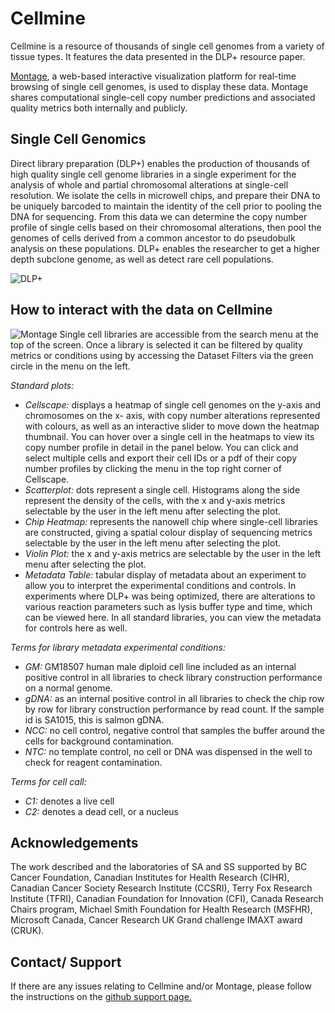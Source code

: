 # Cellmine

Cellmine is a resource of thousands of single cell genomes from a variety of tissue types. It features the data presented in the DLP+ resource paper.

[Montage](https://github.com/shahcompbio/montage), a web-based interactive visualization platform for real-time browsing of single cell genomes, is used to display these data. Montage shares computational single-cell copy number predictions and associated quality metrics both internally and publicly.

## Single Cell Genomics

Direct library preparation (DLP+) enables the production of thousands of high quality single cell genome libraries in a single experiment for the analysis of whole and partial chromosomal alterations at single-cell resolution. We isolate the cells in microwell chips, and prepare their DNA to be uniquely barcoded to maintain the identity of the cell prior to pooling the DNA for sequencing. From this data we can determine the copy number profile of single cells based on their chromosomal alterations, then pool the genomes of cells derived from a common ancestor to do pseudobulk analysis on these populations. DLP+ enables the researcher to get a higher depth subclone genome, as well as detect rare cell populations.

<div id="montage-img">

![DLP+](static/media/fig1.ebda91c9.png)

</div>

## How to interact with the data on Cellmine

![Montage](static/media/fig2.28a266c5.png)
Single cell libraries are accessible from the search menu at the top of the screen. Once a library is selected it can be filtered by quality metrics or conditions using by accessing the Dataset Filters via the green circle in the menu on the left.
<br/>

<div class="subTitle topMargin">

_Standard plots:_

</div>
<div class="plotContent">

* _Cellscape:_ displays a heatmap of single cell genomes on the y-axis and chromosomes on the x- axis, with copy number alterations represented with colours, as well as an interactive slider to move down the heatmap thumbnail. You can hover over a single cell in the heatmaps to view its copy number profile in detail in the panel below. You can click and select multiple cells and export their cell IDs or a pdf of their copy number profiles by clicking the menu in the top right corner of Cellscape.
* _Scatterplot:_ dots represent a single cell. Histograms along the side represent the density of the cells, with the x and y-axis metrics selectable by the user in the left menu after selecting the plot.
* _Chip Heatmap:_ represents the nanowell chip where single-cell libraries are constructed, giving a spatial colour display of sequencing metrics selectable by the user in the left menu after selecting the plot.
* _Violin Plot:_ the x and y-axis metrics are selectable by the user in the left menu after selecting the plot.
* _Metadata Table:_ tabular display of metadata about an experiment to allow you to interpret the experimental conditions and controls. In experiments where DLP+ was being optimized, there are alterations to various reaction parameters such as lysis buffer type and time, which can be viewed here. In all standard libraries, you can view the metadata for controls here as well.

</div>

<div class="subTitle">

_Terms for library metadata experimental conditions:_

</div>

<div class="plotContent">

* _GM:_ GM18507 human male diploid cell line included as an internal positive control in all libraries to check library construction performance on a normal genome.
* _gDNA:_ as an internal positive control in all libraries to check the chip row by row for library construction performance by read count. If the sample id is SA1015, this is salmon gDNA.
* _NCC:_ no cell control, negative control that samples the buffer around the cells for background contamination.
* _NTC:_ no template control, no cell or DNA was dispensed in the well to check for reagent contamination.

</div>

<div class="subTitle">

_Terms for cell call:_

</div>

<div class="plotContent">

* _C1:_ denotes a live cell
* _C2:_ denotes a dead cell, or a nucleus

</div>

## Acknowledgements

The work described and the laboratories of SA and SS supported by BC Cancer Foundation, Canadian Institutes for Health Research (CIHR), Canadian Cancer Society Research Institute (CCSRI), Terry Fox Research Institute (TFRI), Canadian Foundation for Innovation (CFI), Canada Research Chairs program, Michael Smith Foundation for Health Research (MSFHR), Microsoft Canada, Cancer Research UK Grand challenge IMAXT award (CRUK).

## Contact/ Support

If there are any issues relating to Cellmine and/or Montage, please follow the instructions on the [github support page.](https://github.com/shahcompbio/montage/wiki/Support)
